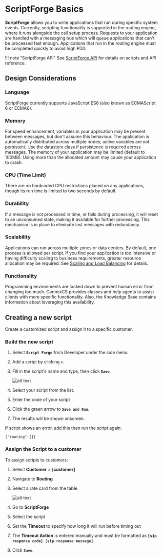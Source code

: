 # ScriptForge Basics 

**ScriptForge** allows you to write applications that run during specific system events. Currently, scripting functionality is supported in the routing engine, where it runs alongside the call setup process.  Requests to your application are handled with a messaging bus which will queue applications that can't be processed fast enough.  Applications that run in the routing engine must be completed quickly to avoid high PDD.

!!! note "ScriptForge API"
    See [ScriptForge API](https://docs.connexcs.com/developers/scriptforge-api/) for details on scripts and API reference.

## Design Considerations

### Language

ScriptForge currently supports JavaScript ES6 (also known as ECMAScript 6 or ECMA6).  

### Memory

For speed enhancement, variables in your application may be present between messages, but don't assume this behaviour. The application is automatically distributed across multiple nodes; active variables are not persistent. Use the datastore class if persistence is required across messages. The memory of your application may be limited (default to 100MB). Using more than the allocated amount may cause your application to crash.

### CPU (Time Limit)

There are no hardcoded CPU restrictions placed on any applications, though its run time is limited to two seconds by default.

### Durability

If a message is not processed in time, or fails during processing, it will reset to an unconsumed state, making it available for further processing.  This mechanism is in place to eliminate lost messages with redundancy.

### Scalability

Applications can run across multiple zones or data centers. By default, one process is allowed per script.  If you find your application is too intensive or having difficulty scaling to business requirements, greater resource allocation may be required. See [Scaling and Load Balancing](https://docs.connexcs.com/scaling-load-balancing/) for details. 

### Functionality

Programming environments are locked down to prevent human error from changing too much. ConnexCS provides classes and help agents to assist clients with more specific functionality. Also, the Knowledge Base contains information about leveraging this availability.


## Creating a new script
Create a customized script and assign it to a specific customer.

### Build the new script

1. Select **`Script Forge`** from Developer under the side menu.
2. Add a script by clicking **`+`**.
3. Fill in the script's name and type, then click **`Save`**.

    ![alt text][s2]   
    
4. Select your script from the list.
5. Enter the code of your script
6. Click the green arrow to **`Save and Run`**. 
7. The results will be shown onscreen.

If script shows an error, add this then run the script again:
```
{"routing":{}}
```

### Assign the Script to a customer

To assign scripts to customers:

1. Select **Customer** > [**customer]** 
3. Navigate to **Routing**
4. Select a rate card from the table.

    ![alt text][s8]  
 
5. Go to **ScriptForge**
5. Select the script
6. Set the **Timeout** to specify how long it will run before timing out
6. The **Timeout Action** is entered manually and must be formatted as **`[sip response code] [sip response message]`**. 
6. Click **`Save`**.
 
 
[s2]: /developers/img/176.png "s2"
[s8]: /developers/img/183.png "s8"

